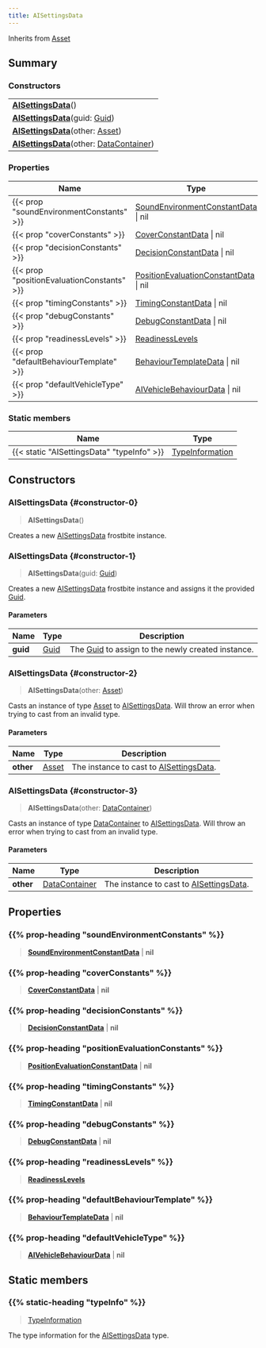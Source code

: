 ```yaml
---
title: AISettingsData
---
```


Inherits from 
[Asset](/vext/ref/fb/asset)

## Summary
### Constructors
| |
| ----------- |
| **[AISettingsData](#constructor-0)**() |
| **[AISettingsData](#constructor-1)**(guid: [Guid](/vext/ref/shared/class/guid)) |
| **[AISettingsData](#constructor-2)**(other: [Asset](/vext/ref/fb/asset)) |
| **[AISettingsData](#constructor-3)**(other: [DataContainer](/vext/ref/shared/class/datacontainer)) |

### Properties
| Name | Type |
| ---- | ---- |
| {{< prop "soundEnvironmentConstants" >}} | [SoundEnvironmentConstantData](/vext/ref/fb/soundenvironmentconstantdata) \| nil |
| {{< prop "coverConstants" >}} | [CoverConstantData](/vext/ref/fb/coverconstantdata) \| nil |
| {{< prop "decisionConstants" >}} | [DecisionConstantData](/vext/ref/fb/decisionconstantdata) \| nil |
| {{< prop "positionEvaluationConstants" >}} | [PositionEvaluationConstantData](/vext/ref/fb/positionevaluationconstantdata) \| nil |
| {{< prop "timingConstants" >}} | [TimingConstantData](/vext/ref/fb/timingconstantdata) \| nil |
| {{< prop "debugConstants" >}} | [DebugConstantData](/vext/ref/fb/debugconstantdata) \| nil |
| {{< prop "readinessLevels" >}} | [ReadinessLevels](/vext/ref/fb/readinesslevels) |
| {{< prop "defaultBehaviourTemplate" >}} | [BehaviourTemplateData](/vext/ref/fb/behaviourtemplatedata) \| nil |
| {{< prop "defaultVehicleType" >}} | [AIVehicleBehaviourData](/vext/ref/fb/aivehiclebehaviourdata) \| nil |

### Static members
| Name | Type |
| ---- | ---- |
| {{< static "AISettingsData" "typeInfo" >}} | [TypeInformation](/vext/ref/shared/class/typeinformation) |

## Constructors
### AISettingsData {#constructor-0}
> **AISettingsData**()

Creates a new [AISettingsData](/vext/ref/fb/aisettingsdata) frostbite instance.

### AISettingsData {#constructor-1}
> **AISettingsData**(guid: [Guid](/vext/ref/shared/class/guid))

Creates a new [AISettingsData](/vext/ref/fb/aisettingsdata) frostbite instance and assigns it the provided [Guid](/vext/ref/shared/class/guid).

#### Parameters
| Name | Type | Description |
| ---- | ---- | ----------- |
| **guid** | [Guid](/vext/ref/shared/class/guid) | The [Guid](/vext/ref/shared/class/guid) to assign to the newly created instance. |

### AISettingsData {#constructor-2}
> **AISettingsData**(other: [Asset](/vext/ref/fb/asset))

Casts an instance of type [Asset](/vext/ref/fb/asset) to [AISettingsData](/vext/ref/fb/aisettingsdata). Will throw an error when trying to cast from an invalid type.

#### Parameters
| Name | Type | Description |
| ---- | ---- | ----------- |
| **other** | [Asset](/vext/ref/fb/asset) | The instance to cast to [AISettingsData](/vext/ref/fb/aisettingsdata). |

### AISettingsData {#constructor-3}
> **AISettingsData**(other: [DataContainer](/vext/ref/shared/class/datacontainer))

Casts an instance of type [DataContainer](/vext/ref/shared/class/datacontainer) to [AISettingsData](/vext/ref/fb/aisettingsdata). Will throw an error when trying to cast from an invalid type.

#### Parameters
| Name | Type | Description |
| ---- | ---- | ----------- |
| **other** | [DataContainer](/vext/ref/shared/class/datacontainer) | The instance to cast to [AISettingsData](/vext/ref/fb/aisettingsdata). |

## Properties
### {{% prop-heading "soundEnvironmentConstants" %}}
> **[SoundEnvironmentConstantData](/vext/ref/fb/soundenvironmentconstantdata)** | **nil**

### {{% prop-heading "coverConstants" %}}
> **[CoverConstantData](/vext/ref/fb/coverconstantdata)** | **nil**

### {{% prop-heading "decisionConstants" %}}
> **[DecisionConstantData](/vext/ref/fb/decisionconstantdata)** | **nil**

### {{% prop-heading "positionEvaluationConstants" %}}
> **[PositionEvaluationConstantData](/vext/ref/fb/positionevaluationconstantdata)** | **nil**

### {{% prop-heading "timingConstants" %}}
> **[TimingConstantData](/vext/ref/fb/timingconstantdata)** | **nil**

### {{% prop-heading "debugConstants" %}}
> **[DebugConstantData](/vext/ref/fb/debugconstantdata)** | **nil**

### {{% prop-heading "readinessLevels" %}}
> **[ReadinessLevels](/vext/ref/fb/readinesslevels)**

### {{% prop-heading "defaultBehaviourTemplate" %}}
> **[BehaviourTemplateData](/vext/ref/fb/behaviourtemplatedata)** | **nil**

### {{% prop-heading "defaultVehicleType" %}}
> **[AIVehicleBehaviourData](/vext/ref/fb/aivehiclebehaviourdata)** | **nil**

## Static members
### {{% static-heading "typeInfo" %}}
> [TypeInformation](/vext/ref/shared/class/typeinformation)

The type information for the [AISettingsData](/vext/ref/fb/aisettingsdata) type.

